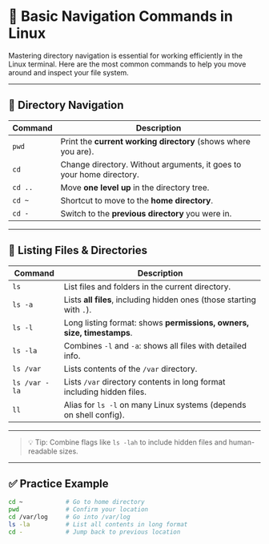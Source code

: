 # 🧭 Basic Navigation Commands in Linux

Mastering directory navigation is essential for working efficiently in the Linux terminal. Here are the most common commands to help you move around and inspect your file system.

---

## 📁 Directory Navigation

| Command      | Description                                                                 |
|--------------|-----------------------------------------------------------------------------|
| `pwd`        | Print the **current working directory** (shows where you are).              |
| `cd`         | Change directory. Without arguments, it goes to your home directory.        |
| `cd ..`      | Move **one level up** in the directory tree.                                |
| `cd ~`       | Shortcut to move to the **home directory**.                                 |
| `cd -`       | Switch to the **previous directory** you were in.                           |

---

## 📂 Listing Files & Directories

| Command        | Description                                                                          |
|----------------|--------------------------------------------------------------------------------------|
| `ls`           | List files and folders in the current directory.                                     |
| `ls -a`        | Lists **all files**, including hidden ones (those starting with `.`).                |
| `ls -l`        | Long listing format: shows **permissions, owners, size, timestamps**.                |
| `ls -la`       | Combines `-l` and `-a`: shows all files with detailed info.                          |
| `ls /var`      | Lists contents of the `/var` directory.                                              |
| `ls /var -la`  | Lists `/var` directory contents in long format including hidden files.               |
| `ll`           | Alias for `ls -l` on many Linux systems (depends on shell config).                   |

---

> 💡 Tip: Combine flags like `ls -lah` to include hidden files and human-readable sizes.

---

## ✅ Practice Example

```bash
cd ~            # Go to home directory
pwd             # Confirm your location
cd /var/log     # Go into /var/log
ls -la          # List all contents in long format
cd -            # Jump back to previous location
